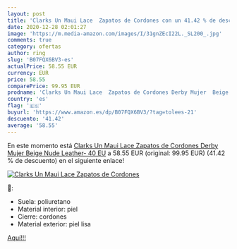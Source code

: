 ```yaml
---
layout: post
title: 'Clarks Un Maui Lace  Zapatos de Cordones con un 41.42 % de descuento'
date: 2020-12-28 02:01:27
image: 'https://m.media-amazon.com/images/I/31gnZEcI22L._SL200_.jpg'
comments: true
category: ofertas
author: ring
slug: 'B07FQX6BV3-es'
actualPrice: 58.55 EUR
currency: EUR
price: 58.55
comparePrice: 99.95 EUR
prodname: 'Clarks Un Maui Lace  Zapatos de Cordones Derby Mujer  Beige  Nude Leather-   40 EU'
country: 'es'
flag: '🇪🇸'
buyurl: 'https://www.amazon.es/dp/B07FQX6BV3/?tag=tolees-21'
descuento: '41.42'
average: '58.55'
---
```


En este momento está [Clarks Un Maui Lace  Zapatos de Cordones Derby Mujer  Beige  Nude Leather-   40 EU](https://www.amazon.es/dp/B07FQX6BV3/?tag=tolees-21) a 58.55 EUR (original: 99.95 EUR) (41.42 %  de descuento) en el siguiente enlace!

[![Clarks Un Maui Lace  Zapatos de Cordones](https://m.media-amazon.com/images/I/31gnZEcI22L._SL200_.jpg)](https://www.amazon.es/dp/B07FQX6BV3/?tag=tolees-21)

🔎:

- Suela: poliuretano
- Material interior: piel
- Cierre: cordones
- Material exterior: piel lisa

[Aquí!!!](https://www.amazon.es/dp/B07FQX6BV3/?tag=tolees-21)
